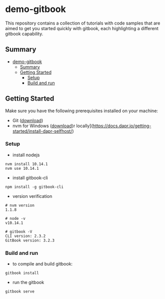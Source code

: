 # demo-gitbook

This repository contains a collection of tutorials with code samples that are aimed to get you started quickly with gitbook, each highlighting a different gitbook capability.

## Summary

- [demo-gitbook](#demo-gitbook)
  - [Summary](#summary)
  - [Getting Started](#getting-started)
    - [Setup](#setup)
    - [Build and run](#build-and-run)

## Getting Started
  
Make sure you have the following prerequisites installed on your machine:

- Git ([download](https://git-scm.com/))
- nvm for Windows ([download](https://github.com/coreybutler/nvm-windows/releases/tag/1.1.8))r locally](https://docs.dapr.io/getting-started/install-dapr-selfhost/)

### Setup

- install nodejs

```shell
nvm install 10.14.1
nvm use 10.14.1
```

- install gitbook-cli

```shell
npm install -g gitbook-cli
```

- version verification

```shell
# nvm version
1.1.8

# node -v
v10.14.1

# gitbook -V
CLI version: 2.3.2
GitBook version: 3.2.3
```

### Build and run

- to compile and build gitbook:

```shell
gitbook install
```

- run the gitbook

```shell
gitbook serve
```

